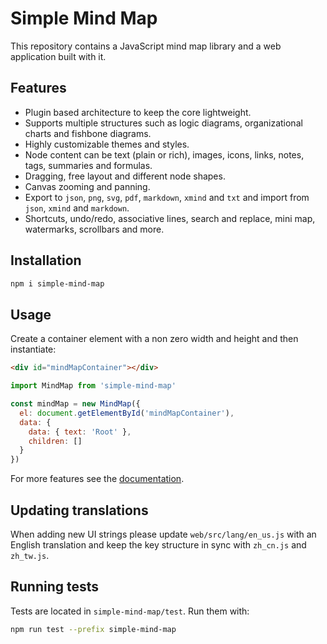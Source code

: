 # Simple Mind Map

This repository contains a JavaScript mind map library and a web application built with it.

## Features
- Plugin based architecture to keep the core lightweight.
- Supports multiple structures such as logic diagrams, organizational charts and fishbone diagrams.
- Highly customizable themes and styles.
- Node content can be text (plain or rich), images, icons, links, notes, tags, summaries and formulas.
- Dragging, free layout and different node shapes.
- Canvas zooming and panning.
- Export to `json`, `png`, `svg`, `pdf`, `markdown`, `xmind` and `txt` and import from `json`, `xmind` and `markdown`.
- Shortcuts, undo/redo, associative lines, search and replace, mini map, watermarks, scrollbars and more.

## Installation
```bash
npm i simple-mind-map
```

## Usage
Create a container element with a non zero width and height and then instantiate:
```html
<div id="mindMapContainer"></div>
```
```js
import MindMap from 'simple-mind-map'

const mindMap = new MindMap({
  el: document.getElementById('mindMapContainer'),
  data: {
    data: { text: 'Root' },
    children: []
  }
})
```
For more features see the [documentation](https://wanglin2.github.io/mind-map-docs/).

## Updating translations
When adding new UI strings please update `web/src/lang/en_us.js` with an English translation and keep the key structure in sync with `zh_cn.js` and `zh_tw.js`.

## Running tests
Tests are located in `simple-mind-map/test`. Run them with:
```bash
npm run test --prefix simple-mind-map
```
